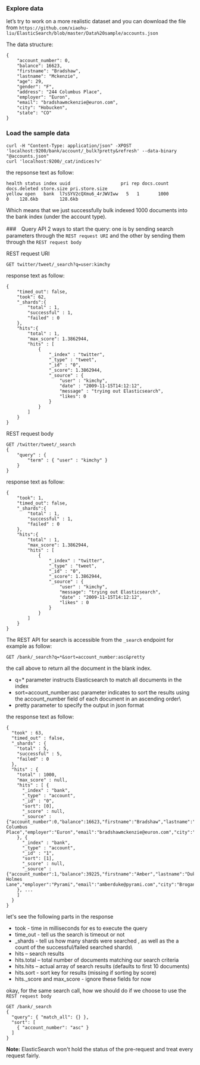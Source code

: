 ### Explore data
let’s try to work on a more realistic dataset and you can download the file from `https://github.com/xiaohu-liu/ElasticSearch/blob/master/Data%20sample/accounts.json`

The data structure:
```
{
    "account_number": 0,
    "balance": 16623,
    "firstname": "Bradshaw",
    "lastname": "Mckenzie",
    "age": 29,
    "gender": "F",
    "address": "244 Columbus Place",
    "employer": "Euron",
    "email": "bradshawmckenzie@euron.com",
    "city": "Hobucken",
    "state": "CO"
}
```
### Load the sample data
```
curl -H "Content-Type: application/json" -XPOST 'localhost:9200/bank/account/_bulk?pretty&refresh' --data-binary "@accounts.json"
curl 'localhost:9200/_cat/indices?v'
```
the repsonse text as follow:
```
health status index uuid                   pri rep docs.count docs.deleted store.size pri.store.size
yellow open   bank  l7sSYV2cQXmu6_4rJWVIww   5   1       1000            0    128.6kb        128.6kb
```

Which means that we just successfully bulk indexed 1000 documents into the bank index (under the account type).

###　Query API
2 ways to start the query: one is by sending search parameters through the `REST request URI` and the other by sending them through the `REST request body`

REST request URI
```
GET twitter/tweet/_search?q=user:kimchy
```
response text as follow:
```
{
    "timed_out": false,
    "took": 62,
    "_shards":{
        "total" : 1,
        "successful" : 1,
        "failed" : 0
    },
    "hits":{
        "total" : 1,
        "max_score": 1.3862944,
        "hits" : [
            {
                "_index" : "twitter",
                "_type" : "tweet",
                "_id" : "0",
                "_score": 1.3862944,
                "_source" : {
                    "user" : "kimchy",
                    "date" : "2009-11-15T14:12:12",
                    "message" : "trying out Elasticsearch",
                    "likes": 0
                }
            }
        ]
    }
}
```
REST request body
```
GET /twitter/tweet/_search
{
    "query" : {
        "term" : { "user" : "kimchy" }
    }
}
```
response text as follow:
```
{
    "took": 1,
    "timed_out": false,
    "_shards":{
        "total" : 1,
        "successful" : 1,
        "failed" : 0
    },
    "hits":{
        "total" : 1,
        "max_score": 1.3862944,
        "hits" : [
            {
                "_index" : "twitter",
                "_type" : "tweet",
                "_id" : "0",
                "_score": 1.3862944,
                "_source" : {
                    "user" : "kimchy",
                    "message": "trying out Elasticsearch",
                    "date" : "2009-11-15T14:12:12",
                    "likes" : 0
                }
            }
        ]
    }
}
```

The REST API for search is accessible from the `_search` endpoint
for example as follow:
```
GET /bank/_search?q=*&sort=account_number:asc&pretty
```
the call above to return all the document in the blank index.
* q=* parameter instructs Elasticsearch to match all documents in the index
* sort=account_number:asc parameter indicates to sort the results using the account_number field of each document in an ascending order\
* pretty parameter to specify the output in json format

the response text as follow:
```
{
  "took" : 63,
  "timed_out" : false,
  "_shards" : {
    "total" : 5,
    "successful" : 5,
    "failed" : 0
  },
  "hits" : {
    "total" : 1000,
    "max_score" : null,
    "hits" : [ {
      "_index" : "bank",
      "_type" : "account",
      "_id" : "0",
      "sort": [0],
      "_score" : null,
      "_source" : {"account_number":0,"balance":16623,"firstname":"Bradshaw","lastname":"Mckenzie","age":29,"gender":"F","address":"244 Columbus Place","employer":"Euron","email":"bradshawmckenzie@euron.com","city":"Hobucken","state":"CO"}
    }, {
      "_index" : "bank",
      "_type" : "account",
      "_id" : "1",
      "sort": [1],
      "_score" : null,
      "_source" : {"account_number":1,"balance":39225,"firstname":"Amber","lastname":"Duke","age":32,"gender":"M","address":"880 Holmes Lane","employer":"Pyrami","email":"amberduke@pyrami.com","city":"Brogan","state":"IL"}
    }, ...
    ]
  }
}
```
let's see the following parts in the response
* took - time in milliseconds for es to execute the query
* time_out - tell us the search is timeout or not
* _shards - tell us how many shards were searched , as well as the a count of the successful/failed searched shards\
* hits – search results
* hits.total – total number of documents matching our search criteria
* hits.hits – actual array of search results (defaults to first 10 documents)
* hits.sort - sort key for results (missing if sorting by score)
* hits._score and max_score - ignore these fields for now

okay, for the same search call, how we should do if we choose to use the `REST request body`
```
GET /bank/_search
{
  "query": { "match_all": {} },
  "sort": [
    { "account_number": "asc" }
  ]
}
```

<strong>Note:</strong> ElasticSearch won't hold the status of the pre-request and treat every request fairly.


